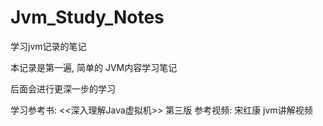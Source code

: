 # Jvm_Study_Notes
学习jvm记录的笔记

本记录是第一遍, 简单的 JVM内容学习笔记

后面会进行更深一步的学习


学习参考书: <<深入理解Java虚拟机>> 第三版
参考视频: 宋红康 jvm讲解视频
